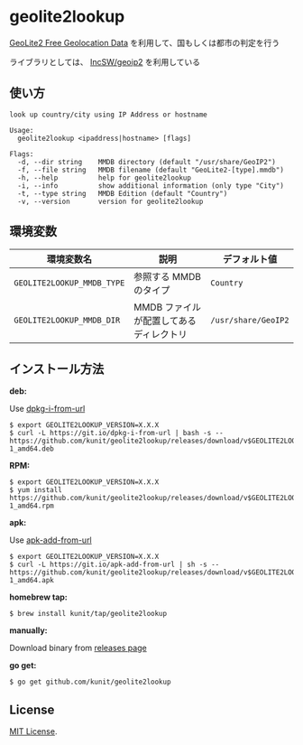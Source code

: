 # geolite2lookup

[GeoLite2 Free Geolocation Data](https://dev.maxmind.com/geoip/geolite2-free-geolocation-data) を利用して、国もしくは都市の判定を行う

ライブラリとしては、 [IncSW/geoip2](https://github.com/IncSW/geoip2) を利用している

## 使い方

```
look up country/city using IP Address or hostname

Usage:
  geolite2lookup <ipaddress|hostname> [flags]

Flags:
  -d, --dir string    MMDB directory (default "/usr/share/GeoIP2")
  -f, --file string   MMDB filename (default "GeoLite2-[type].mmdb")
  -h, --help          help for geolite2lookup
  -i, --info          show additional information (only type "City")
  -t, --type string   MMDB Edition (default "Country")
  -v, --version       version for geolite2lookup
```

## 環境変数

| 環境変数名 | 説明 | デフォルト値 |
| --- | --- | --- |
| `GEOLITE2LOOKUP_MMDB_TYPE` | 参照する MMDB のタイプ | `Country` |
| `GEOLITE2LOOKUP_MMDB_DIR` | MMDB ファイルが配置してあるディレクトリ | `/usr/share/GeoIP2` |

## インストール方法

**deb:**

Use [dpkg-i-from-url](https://github.com/k1LoW/dpkg-i-from-url)

``` console
$ export GEOLITE2LOOKUP_VERSION=X.X.X
$ curl -L https://git.io/dpkg-i-from-url | bash -s -- https://github.com/kunit/geolite2lookup/releases/download/v$GEOLITE2LOOKUP_VERSION/geolite2lookup_$GEOLITE2LOOKUP_VERSION-1_amd64.deb
```

**RPM:**

``` console
$ export GEOLITE2LOOKUP_VERSION=X.X.X
$ yum install https://github.com/kunit/geolite2lookup/releases/download/v$GEOLITE2LOOKUP_VERSION/geolite2lookup_$GEOLITE2LOOKUP_VERSION-1_amd64.rpm
```

**apk:**

Use [apk-add-from-url](https://github.com/k1LoW/apk-add-from-url)

``` console
$ export GEOLITE2LOOKUP_VERSION=X.X.X
$ curl -L https://git.io/apk-add-from-url | sh -s -- https://github.com/kunit/geolite2lookup/releases/download/v$GEOLITE2LOOKUP_VERSION/geolite2lookup_$GEOLITE2LOOKUP_VERSION-1_amd64.apk
```

**homebrew tap:**

```console
$ brew install kunit/tap/geolite2lookup
```

**manually:**

Download binary from [releases page](https://github.com/kunit/geolite2lookup/releases)

**go get:**

```console
$ go get github.com/kunit/geolite2lookup
```

## License

[MIT License](LICENSE).
